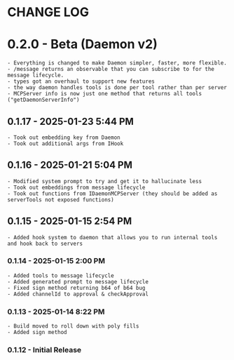 # CHANGE LOG

# 0.2.0 - Beta (Daemon v2)

    - Everything is changed to make Daemon simpler, faster, more flexible.
    - /message returns an observable that you can subscribe to for the message lifecycle.
    - types got an overhaul to support new features
    - the way daemon handles tools is done per tool rather than per server
    - MCPServer info is now just one method that returns all tools ("getDaemonServerInfo")

## 0.1.17 - 2025-01-23 5:44 PM

    - Took out embedding key from Daemon
    - Took out additional args from IHook

## 0.1.16 - 2025-01-21 5:04 PM

    - Modified system prompt to try and get it to hallucinate less
    - Took out embeddings from message lifecycle
    - Took out functions from IDaemonMCPServer (they should be added as serverTools not exposed functions)

## 0.1.15 - 2025-01-15 2:54 PM

    - Added hook system to daemon that allows you to run internal tools and hook back to servers

### 0.1.14 - 2025-01-15 2:00 PM

    - Added tools to message lifecycle
    - Added generated prompt to message lifecycle
    - Fixed sign method returning b64 of b64 bug
    - Added channelId to approval & checkApproval

### 0.1.13 - 2025-01-14 8:22 PM

    - Build moved to roll down with poly fills
    - Added sign method

### 0.1.12 - Initial Release
